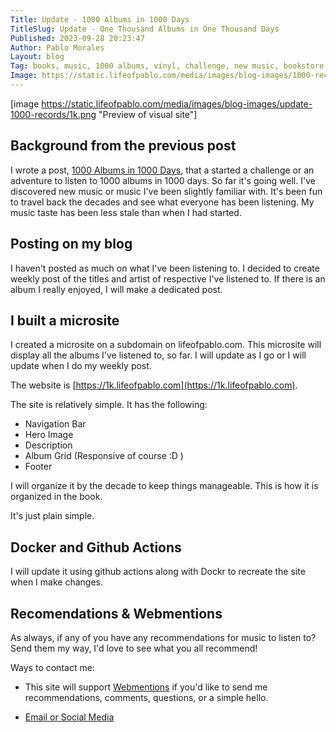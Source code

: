 ```yaml
---
Title: Update - 1000 Albums in 1000 Days
TitleSlug: Update - One Thousand Albums in One Thousand Days
Published: 2023-09-28 20:23:47
Author: Pablo Morales
Layout: blog
Tag: books, music, 1000 albums, vinyl, challenge, new music, bookstore, used books, update, microsite, visual, album covers, 1k.lifeofpablo.com, subdomain, projects
Image: https://static.lifeofpablo.com/media/images/blog-images/1000-record-covers/hen-gates.jpg
---
```

<article class="athelas pa4">
  <div markdown="1" class="f4 f4-ns lh-copy measure center">
  
[image https://static.lifeofpablo.com/media/images/blog-images/update-1000-records/1k.png "Preview of visual site"]



# Background from the previous post 
I wrote a post, <a href="https://lifeofpablo.com/blog/one-thousand-albums-in-one-thousand-days" class="u-repost underline i">1000 Albums in 1000 Days</a>, that a started a challenge or an adventure to listen to 1000 albums in 1000 days. So far it's going well. I've discovered new music or music I've been slightly familiar with. It's been fun to travel back the decades and see what everyone has been listening. My music taste has been less stale than when I had started. 

# Posting on my blog

I haven't posted as much on what I've been listening to. I decided to create weekly post of the titles and artist of respective I've listened to. If there is an album I really enjoyed, I will make a dedicated post. 



# I built a microsite

I created a microsite on a subdomain on lifeofpablo.com. This microsite will display all the albums I've listened to, so far. I will update as I go or I will update when I do my weekly post.

The website is [https://1k.lifeofpablo.com](https://1k.lifeofpablo.com).

The site is relatively simple. It has the following:

* Navigation Bar
* Hero Image
* Description
* Album Grid (Responsive of course :D )
* Footer

I will organize it by the decade to keep things manageable. This is how it is organized in the book.

It's just plain simple. 
## Docker and Github Actions

I will update it using github actions along with Dockr to recreate the site when I make changes.



# Recomendations & Webmentions

As always, if any of you have any recommendations for music to listen to? Send them my way, I'd love to see what you all recommend!

Ways to contact me:

* This site will support [Webmentions](https://indieweb.org/Webmention) if you'd like to send me recommendations, comments, questions, or a simple hello. 

* [Email or Social Media](https://lifeofpablo.com/linkinbio)

</div>
</article>
